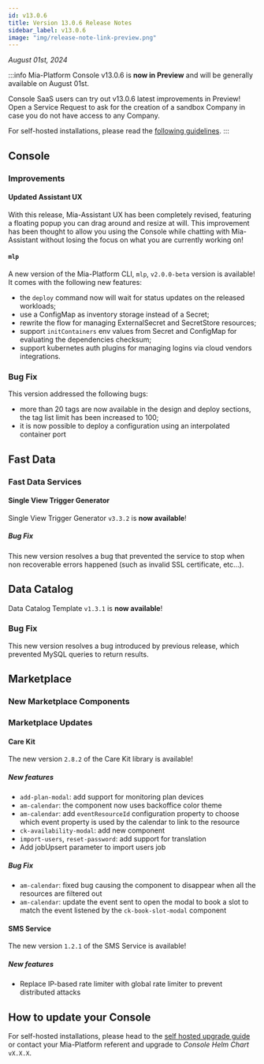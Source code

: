 ```yaml
---
id: v13.0.6
title: Version 13.0.6 Release Notes
sidebar_label: v13.0.6
image: "img/release-note-link-preview.png"
---
```


_August 01st, 2024_

:::info
Mia-Platform Console v13.0.6 is **now in Preview** and will be generally available on August 01st.

Console SaaS users can try out v13.0.6 latest improvements in Preview! Open a Service Request to ask for the creation of a sandbox Company in case you do not have access to any Company.

For self-hosted installations, please read the [following guidelines](#how-to-update-your-console).
:::

## Console

### Improvements

#### Updated Assistant UX

With this release, Mia-Assistant UX has been completely revised, featuring a floating popup you can drag around and resize at will. This improvement has been thought to allow you using the Console while chatting with Mia-Assistant without losing the focus on what you are currently working on!

#### `mlp`

A new version of the Mia-Platform CLI, `mlp`, `v2.0.0-beta` version is available! It comes with the following new features:

* the `deploy` command now will wait for status updates on the released workloads;
* use a ConfigMap as inventory storage instead of a Secret;
* rewrite the flow for managing ExternalSecret and SecretStore resources;
* support `initContainers` env values from Secret and ConfigMap for evaluating the dependencies checksum;
* support kubernetes auth plugins for managing logins via cloud vendors integrations.

### Bug Fix

This version addressed the following bugs:

- more than 20 tags are now available in the design and deploy sections, the tag list limit has been increased to 100;
- it is now possible to deploy a configuration using an interpolated container port

## Fast Data

### Fast Data Services

#### Single View Trigger Generator

Single View Trigger Generator `v3.3.2` is **now available**!

##### Bug Fix

This new version resolves a bug that prevented the service to stop when
non recoverable errors happened (such as invalid SSL certificate, etc...). 

## Data Catalog

Data Catalog Template `v1.3.1` is **now available**!

### Bug Fix

This new version resolves a bug introduced by previous release, which
prevented MySQL queries to return results.

## Marketplace

### New Marketplace Components

### Marketplace Updates

#### Care Kit

The new version `2.8.2` of the Care Kit library is available!

##### New features

* `add-plan-modal`: add support for monitoring plan devices
* `am-calendar`: the component now uses backoffice color theme
* `am-calendar`: add `eventResourceId` configuration property to choose which event property is used by the calendar to link to the resource
* `ck-availability-modal`: add new component 
* `import-users`, `reset-password`: add support for translation
* Add jobUpsert parameter to import users job

##### Bug Fix

* `am-calendar`: fixed bug causing the component to disappear when all the resources are filtered out
* `am-calendar`: update the event sent to open the modal to book a slot to match the event listened by the `ck-book-slot-modal` component

#### SMS Service

The new version `1.2.1` of the SMS Service is available!

##### New features

* Replace IP-based rate limiter with global rate limiter to prevent distributed attacks

## How to update your Console

For self-hosted installations, please head to the [self hosted upgrade guide](/infrastructure/self-hosted/installation-chart/100_how-to-upgrade.md) or contact your Mia-Platform referent and upgrade to _Console Helm Chart_ `vX.X.X`.
